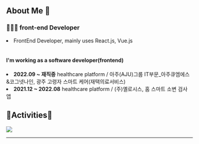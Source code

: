 <h2> About Me 👋 </h3>

<h3>👩🏻‍💻 front-end Developer</h4>
<li>FrontEnd Developer, mainly uses React.js, Vue.js</li>

<br />
<!-- <img src="https://img.shields.io/badge/Scss-green?style=for-the-badge&logo=Sass&logoColor=CC6699"/>
<img src="https://img.shields.io/badge/arduino-green?style=for-the-badge&logo=arduino&logoColor=00979D"/>
<img src="https://img.shields.io/badge/node.js-green?style=for-the-badge&logo=nodedotjs&logoColor=339933"/>
<img src="https://img.shields.io/badge/Scss-green?style=for-the-badge&logo=Sass&logoColor=CC6699"/>
<img src="https://img.shields.io/badge/Scss-green?style=for-the-badge&logo=Sass&logoColor=CC6699"/>
<img src="https://img.shields.io/badge/Scss-green?style=for-the-badge&logo=Sass&logoColor=CC6699"/> -->


<h4>I'm working as a software developer(frontend)</h4>

<li> <strong>2022.09 ~ 재직중</strong>   healthcare platform / 아주(AJU)그룹 IT부문_아주큐엠에스&코그넷나인, 광주 고령자 스마트 케어(재택의료서비스)</li>
<li> <strong>2021.12 ~ 2022.08</strong>  healthcare platform / (주)옐로시스, 홈 스마트 소변 검사 앱</li>

<h2>🏇Activities🏇</h2>
<div><img src="https://github-readme-stats.vercel.app/api?username=Segyong56&theme=dracula&show_icons=true"></img></div>

--- 


